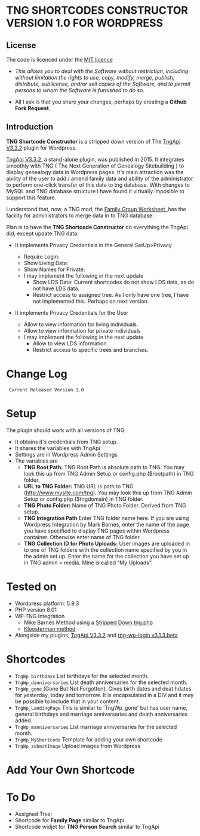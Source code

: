 
# TNG SHORTCODES CONSTRUCTOR VERSION 1.0 FOR WORDPRESS

## License
The code is licenced under the [MIT licence](http://opensource.org/licenses/MIT)
- _This allows you to deal with the Software without restriction, including without limitation the rights to use, copy, modify, merge, publish, distribute, sublicense, and/or sell copies of the Software, and to permit persons to whom the Software is furnished to do so._

- All I ask is that you share your changes, perhaps by creating a  __Github Fork Request__.

## Introduction
__TNG Shortcode Constructor__ is a stripped down version of The [TngApi V3.3.2](https://github.com/upavadi/TngApi/archive/refs/tags/V3.3.2.zip) plugin for Wordpress. 

[TngApi V3.3.2](https://github.com/upavadi/TngApi/archive/refs/tags/V3.3.2.zip), a stand-alone plugin, was published in 2015. It integrates smoothly with TNG ( The Next Generation of Genealogy Sitebuilding ) to display genealogy data in Wordpress pages. 
It's main attraction was the ability of the user to add / amend family data and ability of the administrator to perform one-click transfer of this data to tng database. With changes to MySQL and TNG database structure I have found it virtually imposible to support this feature.

I understand that, now, a TNG mod, the [Family Group Worksheet ](https://tng.lythgoes.net/wiki/index.php/Family_Group_Worksheet),has the facility for administrators to merge data in to TNG database.

Plan is to have the __TNG Shortcode Constructor__ do everything the TngApi did, except update TNG data.
- It implements Privacy Credentials in the General SetUp>Privacy
  - Require Login:
  - Show Living Data:
  - Show Names for Private:
  - I may implement the following in the next update
    - Show LDS Data: Current shortcodes do not show LDS data, as do not have LDS data.
    - Restrict access to assigned tree. As I only have one tree, I have not implemented this. Perhaps on next version.

 - It implements Privacy Credentials for the User
    - Allow to view information for living individuals
    - Allow to view information for private individuals
    - I may implement the following in the next update
      - Allow to view LDS information
      - Restrict access to specific trees and branches.

# Change Log
     Current Released Version 1.0

# Setup
The plugin should work with all versions of TNG. 
- It obtains it's credentials from TNG setup. 
- It shares the variables with TngApi
- Settings are in Wordpress Admin Settings
- The variables are
  - __TNG Root Path:__ TNG Root Path is absolute path to TNG. You may look this up from TNG Admin Setup or config.php ($rootpath) in TNG folder.
  - __URL to TNG Folder:__ TNG URL is path to TNG (http://www.mysite.com/tng). You may look this up from TNG Admin Setup or config.php ($tngdomain) in TNG folder. 
  - __TNG Photo Folder:__ Name of TNG Photo Folder. Derived from TNG setup.
  - __TNG Integration Path__ Enter TNG folder name here. If you are using Wordpress Integration by Mark Barnes, enter the name of the page you have specified to display TNG pages within Wordpress container. Otherwise enter name of TNG folder. 
  - __TNG Collection ID for Photo Uploads:__ 		User images are uploaded in to one of TNG folders with the collection name specified by you in the admin set up. Enter the name for the collection you have set up in TNG admin > media. Mine is called “My Uploads”.  


# Tested on
- Wordpress platform: 5.9.3
- PHP version 8.01
- WP-TNG Integration
  - Mike Barnes Method using a [Stripped Down tng.php]( https://github.com/upavadi/TngPluginStripped/blob/master/tng.php) 
   - [Kloosterman method](https://www.kloosterman.be/info/tng-wp-avada/)
- Alongside my plugins, [TngApi V3.3.2](https://github.com/upavadi/TngApi/archive/refs/tags/V3.3.2.zip) and [tng-wp-login v3.1.3.beta](https://github.com/upavadi/tng-wp-login/releases/tag/3.1.3.beta) 


# Shortcodes

- `TngWp_birthdays` List birthdays for the selected month.
- `TngWp_danniversaries` List death anniversaries for the selected month.
- `TngWp_gone` (Gone But Not Forgotten). Gives birth dates and deat hdates for yesterday, today and tomorrow. It is encapsulated in a DIV and it may be possible to include that in your content.
- `TngWp_LandingPage` This is similar to 'TngWp_gone' but has user name, general birthdays and marriage anniversaries and death anniversaries added. 
- `TngWp_manniversaries` List marriage anniversaries for the selected month.
- `TngWp_MyShortcode` Template for adding your own shortcode
- `TngWp_submitImage` Upload images from Wordpress

# Add Your Own Shortcode

# To Do
- Assigned Tree: 
- Shortcode for __Family Page__ similar to TngApi
- Shortcode widjet for __TNG Person Search__ similar to TngApi







